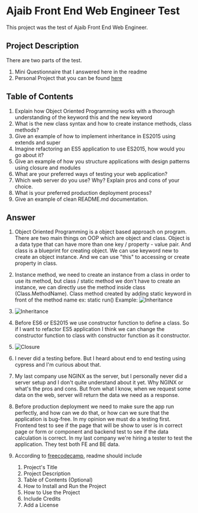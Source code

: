 # Ajaib Front End Web Engineer Test

This project was the test of Ajaib Front End Web Engineer.

## Project Description

There are two parts of the test.

1. Mini Questionnaire that I answered here in the readme
2. Personal Project that you can be found [here](https://zedomaru.github.io/ajaib-test/)

## Table of Contents

1. Explain how Object Oriented Programming works with a thorough understanding of the keyword this and the new keyword
2. What is the new class syntax and how to create instance methods, class methods?
3. Give an example of how to implement inheritance in ES2015 using extends and super
4. Imagine refactoring an ES5 application to use ES2015, how would you go about it?
5. Give an example of how you structure applications with design patterns using closure and modules
6. What are your preferred ways of testing your web application?
7. Which web server do you use? Why? Explain pros and cons of your choice.
8. What is your preferred production deployment process?
9. Give an example of clean README.md documentation.

## Answer

1. Object Oriented Programming is a object based approach on program. There are two main things on OOP which are object and class. Object is a data type that can have more than one key / property - value pair. And class is a blueprint for creating object. We can use keyword new to create an object instance. And we can use "this" to accessing or create property in class.

2. Instance method, we need to create an instance from a class in order to use its method, but class / static method we don't have to create an instance, we can directly use the method inside class (Class.MethodName). Class method created by adding static keyword in front of the method name ex: static run()
   Example:
   ![Inheritance](https://ibb.co/vHGsXZB)

3. ![Inheritance](https://ibb.co/RTnKyGq)

4. Before ES6 or ES2015 we use constructor function to define a class. So if I want to refactor ES5 application I think we can change the constructor function to class with constructor function as it constructor.

5. ![Closure](https://ibb.co/1m5CwHh)

6. I never did a testing before. But I heard about end to end testing using cypress and I'm curious about that.

7. My last company use NGINX as the server, but I personally never did a server setup and I don't quite understand about it yet. Why NGINX or what's the pros and cons. But from what I know, when we request some data on the web, server will return the data we need as a response.

8. Before production deployment we need to make sure the app run perfectly, and how can we do that, or how can we sure that the application is bug-free. In my opinion we must do a testing first. Frontend test to see if the page that will be show to user is in correct page or form or component and backend test to see if the data calculation is correct. In my last company we're hiring a tester to test the application. They test both FE and BE data.

9. According to [freecodecamp](https://www.freecodecamp.org/news/how-to-write-a-good-readme-file/), readme should include
   1. Project's Title
   2. Project Description
   3. Table of Contents (Optional)
   4. How to Install and Run the Project
   5. How to Use the Project
   6. Include Credits
   7. Add a License
